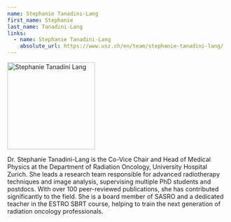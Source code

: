 ```yaml
---
name: Stephanie Tanadini-Lang
first_name: Stephanie
last_name: Tanadini-Lang
links:
  - name: Stephanie Tanadini-Lang
    absolute_url: https://www.usz.ch/en/team/stephanie-tanadini-lang/
---
```


<img src="/bart25/assets/images/stanadinilang.jpg" alt="Stephanie Tanadini Lang" width="200"/>

Dr. Stephanie Tanadini-Lang is the Co-Vice Chair and Head of Medical Physics at the Department of Radiation Oncology, University Hospital Zurich. She leads a research team responsible for advanced radiotherapy techniques and image analysis, supervising multiple PhD students and postdocs. With over 100 peer-reviewed publications, she has contributed significantly to the field. She is a board member of SASRO and a dedicated teacher in the ESTRO SBRT course, helping to train the next generation of radiation oncology professionals.